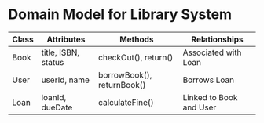 # **Domain Model for Library System**

| Class   | Attributes                  | Methods                    | Relationships                |
|---------|-----------------------------|----------------------------|------------------------------|
| Book    | title, ISBN, status         | checkOut(), return()       | Associated with Loan         |
| User    | userId, name                | borrowBook(), returnBook() | Borrows Loan                 |
| Loan    | loanId, dueDate             | calculateFine()            | Linked to Book and User      |

